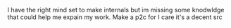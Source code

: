 I have the right mind set to make internals but im missing some knodwldge that could help me expain my work. 
Make a p2c for I care it's a decent src
